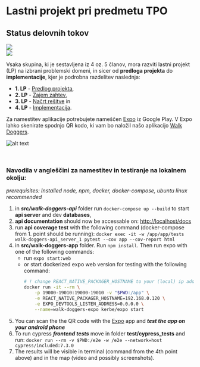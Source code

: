 # Lastni projekt pri predmetu TPO

## Status delovnih tokov

![](https://github.com/tpo-2020-2021/LP234-21/workflows/Neprekinjena%20integracija/badge.svg)<br>
![](https://github.com/tpo-2020-2021/LP234-21/workflows/Neprekinjena%20dostava/badge.svg)

Vsaka skupina, ki je sestavljena iz 4 oz. 5 članov, mora razviti lastni projekt (LP) na izbrani problemski domeni, in sicer od **predloga projekta** do **implementacije**, kjer je podrobna razdelitev naslednja:

* **1. LP** - [Predlog projekta](docs/predlog-projekta),
* **2. LP** - [Zajem zahtev](docs/zajem-zahtev),
* **3. LP** - [Načrt rešitve](docs/nacrt) in
* **4. LP** - [Implementacija](src).

Za namestitev aplikacije potrebujete nameščen [Expo](https://play.google.com/store/apps/details?id=host.exp.exponent&hl=en&gl=US) iz Google Play. V Expo lahko skenirate spodnjo QR kodo, ki vam bo naložil našo aplikacijo [Walk Doggers](https://expo.io/@walk-doggers).


![alt text](https://cdn.discordapp.com/attachments/811599453785686016/846165152494518272/unknown.png)

<br>

### Navodila v angleščini za namestitev in testiranje na lokalnem okolju:

*prerequisites: Installed node, npm, docker, docker-compose, ubuntu linux recommended*

1. in ***src/walk-doggers-api*** folder run `docker-compose up --build` to start **api server** and dev **databases**,
1. **api documentation** should now be accessable on: [http://localhost/docs](http://localhost/docs)
1. run **api coverage test** with the following command (docker-compose from 1. point should be running): `docker exec -it -w /app/app/tests walk-doggers-api_server_1 pytest --cov app --cov-report html`
1. in **src/walk-doggers-app** folder. Run `npm install`. Then run expo with one of the following commands:
    - run `expo start:web`
    - or start dockerized expo web version for testing with the following command:
      ```bash
      # ! change REACT_NATIVE_PACKAGER_HOSTNAME to your (local) ip addr of the pc !
      docker run -it --rm \
          -p 19000-19010:19000-19010 -v "$PWD:/app" \
          -e REACT_NATIVE_PACKAGER_HOSTNAME=192.168.0.120 \
          -e EXPO_DEVTOOLS_LISTEN_ADDRESS=0.0.0.0 \
          --name=walk-doggers-expo kerbe/expo start
      ```
1. You can scan the the QR code with the [Expo](https://play.google.com/store/apps/details?id=host.exp.exponent&hl=en&gl=US) app and ***test the app on your android phone***
1. To run cypress ***frontend tests*** move in folder **test/cypress_tests** and run: `docker run --rm -v $PWD:/e2e -w /e2e --network=host cypress/included:7.3.0`
1. The results will be visible in terminal (command from the 4th point above) and in the map (video and possibly screenshots).
